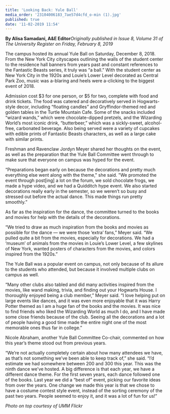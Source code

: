 ```yaml
---
title: 'Looking Back: Yule Ball'
media_order: '23104006183_7ae57d4cfd_o-min (1).jpg'
published: true
date: '11-02-2019 11:54'
---
```


**By Alisa Samadani, A&E Editor**_Originally published in Issue 8, Volume 31 of The University Register on Friday, February 8, 2019_

The campus hosted its annual Yule Ball on Saturday, December 8, 2018. From the New York City cityscapes outlining the walls of the student center to the residence hall banners from years past and constant references to the Fantastic Beasts series, it truly was “a ball.” With the student center as New York City in the 1920s and Louie’s Lower Level decorated as Central Park Zoo, music was a-blaring and heels were a-clicking to the biggest event of 2018. 

Admission cost $3 for one person, or $5 for two, complete with food and drink tickets. The food was catered and decoratively served in Hogwarts-style decor, including “floating candles” and Gryffindor-themed red and golden tables in the Turtle Mountain Cafe. Some of the snacks included “wizard wands,” which were chocolate-dipped pretzels, and the Wizarding World’s most iconic drink, “butterbeer,” which was a sickly-sweet, alcohol-free, carbonated beverage. Also being served were a variety of cupcakes with edible prints of Fantastic Beasts characters, as well as a large cake with similar prints. 

Freshman and Ravenclaw Jordyn Meyer shared her thoughts on the event, as well as the preparation that the Yule Ball Committee went through to make sure that everyone on campus was hyped for the event. 

“Preparations began early on because the decorations and pretty much everything else went along with the theme," she said. "We promoted the event through post[ing] a lot on the forum, we sold chocolate frogs, we made a hype video, and we had a Quidditch hype event. We also started decorations really early in the semester, so we weren’t so busy and stressed out before the actual dance. This made things run pretty smoothly.”

As far as the inspiration for the dance, the committee turned to the books and movies for help with the details of the decorations.

“We tried to draw as much inspiration from the books and movies as possible for the dance — we were those ‘extra’ fans,” Meyer said. “We pulled quite a bit from the movies, especially for decorations. We had a ‘museum’ of animals from the movies in Louie’s Lower Level, a few skylines of New York, wanted posters of characters from the movies, and colors inspired from the 1920s.”

The Yule Ball was a popular event on campus, not only because of its allure to the students who attended, but because it involved multiple clubs on campus as well.

“Many other clubs also tabled and did many activities inspired from the movies, like wand making, trivia, and finding out your Hogwarts House. I thoroughly enjoyed being a club member,” Meyer said. “I love helping put on large events like dances, and it was even more enjoyable that it was Harry Potter themed as I am a huge fan of the books and the movies. It was nice to find friends who liked the Wizarding World as much I do, and I have made some close friends because of the club. Seeing all the decorations and a lot of people having a good time made the entire night one of the most memorable ones thus far in college.” 

Nicole Abraham, another Yule Ball Committee Co-chair, commented on how this year’s theme stood out from previous years. 

“We’re not actually completely certain about how many attendees we have, as that’s not something we’ve been able to keep track of,” she said. “I’d estimate we had somewhere between 200 and 300 this year. This was the ninth dance we’ve hosted. A big difference is that each year, we have a different dance theme. For the first seven years, each dance followed one of the books. Last year we did a “best of” event, picking our favorite ideas from over the years. One change we made this year is that we chose to have a costume contest style event, instead of the sorting ceremony of the past two years. People seemed to enjoy it, and it was a lot of fun for us!”

_Photo on top courtesy of UMM Flickr_
